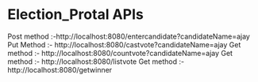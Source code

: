 # Election_Protal   APIs
Post method :-http://localhost:8080/entercandidate?candidateName=ajay
Put Method :- http://localhost:8080/castvote?candidateName=ajay
Get method :- http://localhost:8080/countvote?candidateName=ajay
Get method :- http://localhost:8080/listvote
Get method :- http://localhost:8080/getwinner

